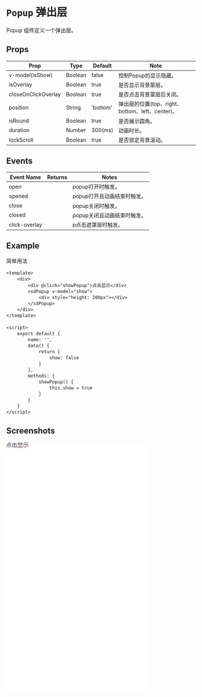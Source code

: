 # `Popup` 弹出层
Popup 组件定义一个弹出层。

## Props
| Prop | Type | Default | Note |
|---|---|---|---|
| v-model(isShow) | Boolean | false | 控制Popup的显示隐藏。
| isOverlay | Boolean | true | 是否显示背景蒙层。
| closeOnClickOverlay | Boolean | true | 是否点击背景蒙层后关闭。
| position | String | 'bottom' | 弹出层的位置(top、right、bottom、left、center)。
| isRound | Boolean | true | 是否展示圆角。
| duration | Number | 300(ms) | 动画时长。
| lockScroll | Boolean | true | 是否锁定背景滚动。

## Events
| Event Name | Returns | Notes |
|---|---|---|
| open |  | popup打开时触发。
| opened |  | popup打开且动画结束时触发。
| close |  | popup关闭时触发。
| closed |  | popup关闭且动画结束时触发。
| click-overlay |  | p点击遮罩层时触发。

<!--
## Methods
None.

## Static Props
None.

## Static Methods
None.
-->

## Example
简单用法
```
<template>
    <div>
        <div @click="showPopup">点击显示</div>
        <sdPopup v-model="show">
            <div style="height: 200px"></div>
        </sdPopup>
    </div>
</template>

<script>
    export default {
        name: '',
        data() {
            return {
                show: false
            }
        },
        methods: {
            showPopup() {
                this.show = true
            }
        }
    }
</script>

```

## Screenshots
![](../img/popup/1.gif?raw=true)

